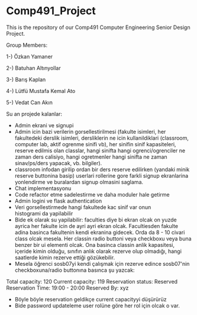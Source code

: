 # Comp491_Project
This is the repository of our Comp491 Computer Engineering Senior Design Project.

Group Members:

1-) Özkan Yamaner

2-) Batuhan Altınyollar

3-) Barış Kaplan

4-) Lütfü Mustafa Kemal Ato

5-) Vedat Can Akın


Su an projede kalanlar: 
- Admin ekrani ve signupi
- Admin icin bazi verilerin gorsellestirilmesi (fakulte isimleri, her fakultedeki derslik isimleri, dersliklerin ne icin kullanildiklari (classroom, computer lab, aktif ogrenme sinifi vb), her sinifin sinif kapasiteleri, reserve edilmis olan classlar, hangi sinifta hangi ogrenci/ogrenciler ne zaman ders calisiyo, hangi ogretmenler hangi sinifta ne zaman sinav/ps/ders yapacak, vb. bilgiler).
- classroom infodan girilip ordan bir ders reserve edilirken (yandaki minik reserve buttonina basip) userlari rollerine gore farkli signup ekranlarina yonlendirme ve buralardan signup olmasini saglama.
- Chat implementasyonu
- Code refactor etme sadelestirme ve daha moduler hale getirme
- Admin logini ve flask authentication
- Veri gorsellestirmede hangi fakultede kac sinif var onun histogrami da yapilabilir
- Bide ek olarak su yapilabilir: faculties diye bi ekran olcak on yuzde ayrica her fakulte icin de ayri ayri ekran olcak. Facultiesden fakulte adina basinca fakultenin kendi ekranina gidecek. Orda da 8 - 10 civari class olcak mesela. Her classin radio buttoni veya checkboxu veya buna benzer bir ui elementi olcak. Ona basinca classin anlik kapasitesi, içeride kimin olduğu, sınıfın anlık olarak rezerve olup olmadığı, hangi saatlerde kimin rezerve ettiği gözükebilir.
- Mesela öğrenci sosb07yi kendi çalışmak için rezerve edince sosb07'nin checkboxuna/radio buttonına basınca şu yazcak: 

Total capacity: 120
Current capacity: 119
Reservation status: Reserved
Reservation Time: 19:00 - 20:00
Reserved By: xyz
- Böyle böyle reservation geldikçe current capacityyi düşürürüz
- Bide password updateleme user rolüne göre her rol için olcak o var.
